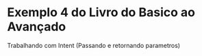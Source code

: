 # Exemplo 4 do Livro do Basico ao Avançado

Trabalhando com Intent (Passando e retornando parametros)
